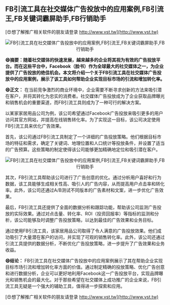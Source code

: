 ## **FB引流工具在社交媒体广告投放中的应用案例,FB引流王,FB关键词霸屏助手,FB行销助手**

[😍想了解推广相关软件的朋友请登录 http://www.vst.tw](http://www.vst.tw)

 <center><img src="https://vst.tw/MP4/tuiguang/png/2.png" alt="FB引流工具在社交媒体广告投放中的应用案例,FB引流王,FB关键词霸屏助手,FB行销助手"></center>

**😄摘要：随着社交媒体的快速发展，越来越多的企业将其视为有效的广告投放平台。而在这些平台中，Facebook（脸书）作为全球最大的社交媒体之一，为企业提供了广告投放的绝佳机会。本文将介绍一个关于FB引流工具在社交媒体广告投放中的应用案例，展示了该工具如何帮助企业实现目标市场的引流和增加转化率。**

**😄正文：**
在当前竞争激烈的商业环境中，企业需要不断寻求创新的方法来吸引潜在客户，并将其转化为忠实的消费者。社交媒体广告投放成为了企业获取品牌曝光和销售机会的重要渠道，而FB引流工具则成为了一种可行的解决方案。

以某家家居用品公司为例，该公司希望通过Facebook广告投放来吸引更多的用户访问其官方网站，并提高在线销售转化率。为了实现这一目标，该公司决定使用FB引流工具来优化广告效果。

首先，该公司通过FB引流工具制定了一个详细的广告投放策略。他们根据目标市场的特征和需求，确定了关键词、地理位置和人口统计等投放条件，并设置了适当的广告预算。这些策略的制定使得该公司能够更加精确地定位和吸引潜在客户。

 <center><img src="https://vst.tw/MP4/tuiguang/png/4.png" alt="FB引流工具在社交媒体广告投放中的应用案例,FB引流王,FB关键词霸屏助手,FB行销助手"></center>

其次，FB引流工具帮助该公司进行了广告创意的优化。通过分析用户喜好和行为数据，该工具能够生成相关性高、吸引人的广告内容，从而提高用户点击率和转化率。此外，该公司还通过A/B测试不同版本的广告素材和文案，进一步优化广告效果。

最后，FB引流工具还提供了全面的数据分析和跟踪功能，帮助该公司监测广告投放的实际效果。通过对点击量、转化率、ROI（投资回报率）等指标的监测和分析，该公司能够及时调整广告投放策略，以达到最佳的广告效果和业务目标。

通过使用FB引流工具，该家居用品公司取得了令人满意的广告投放效果。他们成功吸引了大量潜在客户的访问，并实现了可观的销售转化率。此外，该公司还通过引流工具提供的数据分析，不断优化广告投放策略，进一步提升了广告效果和业务收益。

**😄结论：**
FB引流工具在社交媒体广告投放中的应用案例展示了其在帮助企业实现目标市场引流和增加转化率方面的价值。通过制定精确的投放策略、优化广告创意和进行数据分析，企业可以更好地利用Facebook这一广告投放平台，实现品牌曝光和销售机会的最大化。对于那些希望在社交媒体上成功推广的企业来说，FB引流工具无疑是一个强大的辅助工具，值得进一步探索和应用。

[😍想了解推广相关软件的朋友请登录 http://www.vst.tw](http://www.vst.tw)



